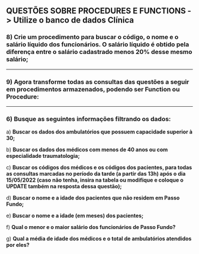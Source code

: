 ## QUESTÕES SOBRE PROCEDURES E FUNCTIONS -> Utilize o banco de dados Clínica

### 8) Crie um procedimento para buscar o código, o nome e o salário líquido dos funcionários. O salário líquido é obtido pela diferença entre o salário cadastrado menos 20% desse mesmo salário;

---

### 9) Agora transforme todas as consultas das questões a seguir em procedimentos armazenados, podendo ser Function ou Procedure:

---

### 6) Busque as seguintes informações filtrando os dados:

a) **Buscar os dados dos ambulatórios que possuem capacidade superior à 30;**

b) **Buscar os dados dos médicos com menos de 40 anos ou com especialidade traumatologia;**

c) **Buscar os códigos dos médicos e os códigos dos pacientes, para todas as consultas marcadas no período da tarde (a partir das 13h) após o dia 15/05/2022 (caso não tenha, insira na tabela ou modifique e coloque o UPDATE também na resposta dessa questão);**

d) **Buscar o nome e a idade dos pacientes que não residem em Passo Fundo;**

e) **Buscar o nome e a idade (em meses) dos pacientes;**

f) **Qual o menor e o maior salário dos funcionários de Passo Fundo?**

g) **Qual a média de idade dos médicos e o total de ambulatórios atendidos por eles?**
